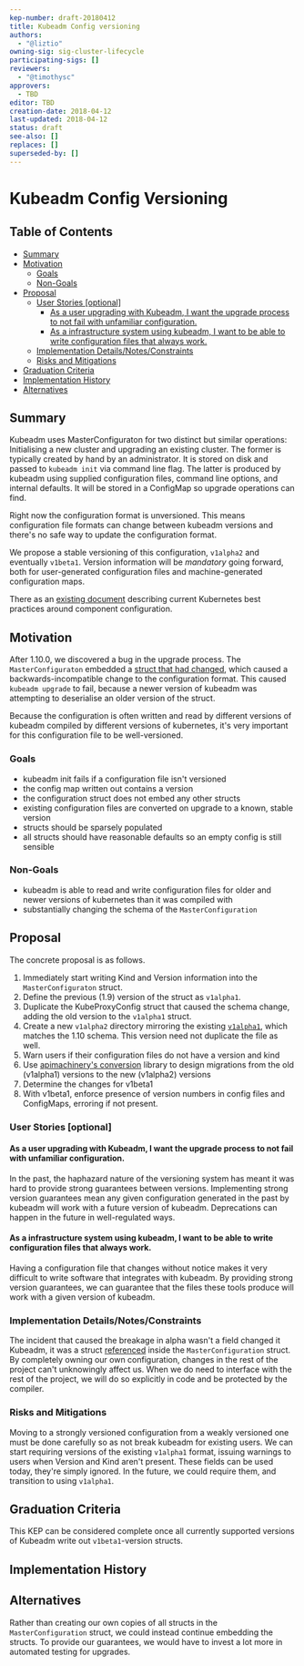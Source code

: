 ```yaml
---
kep-number: draft-20180412
title: Kubeadm Config versioning
authors:
  - "@liztio"
owning-sig: sig-cluster-lifecycle
participating-sigs: []
reviewers:
  - "@timothysc"
approvers:
  - TBD
editor: TBD
creation-date: 2018-04-12
last-updated: 2018-04-12
status: draft
see-also: []
replaces: []
superseded-by: []
---
```


# Kubeadm Config Versioning

## Table of Contents

<!-- toc -->
- [Summary](#summary)
- [Motivation](#motivation)
  - [Goals](#goals)
  - [Non-Goals](#non-goals)
- [Proposal](#proposal)
  - [User Stories [optional]](#user-stories-optional)
    - [As a user upgrading with Kubeadm, I want the upgrade process to not fail with unfamiliar configuration.](#as-a-user-upgrading-with-kubeadm-i-want-the-upgrade-process-to-not-fail-with-unfamiliar-configuration)
    - [As a infrastructure system using kubeadm, I want to be able to write configuration files that always work.](#as-a-infrastructure-system-using-kubeadm-i-want-to-be-able-to-write-configuration-files-that-always-work)
  - [Implementation Details/Notes/Constraints](#implementation-detailsnotesconstraints)
  - [Risks and Mitigations](#risks-and-mitigations)
- [Graduation Criteria](#graduation-criteria)
- [Implementation History](#implementation-history)
- [Alternatives](#alternatives)
<!-- /toc -->

## Summary

Kubeadm uses MasterConfiguraton for two distinct but similar operations: Initialising a new cluster and upgrading an existing cluster. 
The former is typically created by hand by an administrator. 
It is stored on disk and passed to `kubeadm init` via command line flag.
The latter is produced by kubeadm using supplied configuration files, command line options, and internal defaults.
It will be stored in a ConfigMap so upgrade operations can find. 

Right now the configuration format is unversioned.
This means configuration file formats can change between kubeadm versions and there's no safe way to update the configuration format.

We propose a stable versioning of this configuration, `v1alpha2` and eventually `v1beta1`. 
Version information will be _mandatory_ going forward, both for user-generated configuration files and machine-generated configuration maps.

There as an [existing document][config] describing current Kubernetes best practices around component configuration.

[config]: https://docs.google.com/document/d/1FdaEJUEh091qf5B98HM6_8MS764iXrxxigNIdwHYW9c/edit#heading=h.nlhhig66a0v6

## Motivation

After 1.10.0, we discovered a bug in the upgrade process. 
The `MasterConfiguraton` embedded a [struct that had changed][proxyconfig], which caused a backwards-incompatible change to the configuration format. 
This caused `kubeadm upgrade` to fail, because a newer version of kubeadm was attempting to deserialise an older version of the struct.

Because the configuration is often written and read by different versions of kubeadm compiled by different versions of kubernetes, 
it's very important for this configuration file to be well-versioned. 

[proxyconfig]: https://github.com/kubernetes/kubernetes/commit/57071d85ee2c27332390f0983f42f43d89821961

### Goals

* kubeadm init fails if a configuration file isn't versioned
* the config map written out contains a version
* the configuration struct does not embed any other structs
* existing configuration files are converted on upgrade to a known, stable version
* structs should be sparsely populated
* all structs should have reasonable defaults so an empty config is still sensible

### Non-Goals

* kubeadm is able to read and write configuration files for older and newer versions of kubernetes than it was compiled with
* substantially changing the schema of the `MasterConfiguration`

## Proposal

The concrete proposal is as follows.

1. Immediately start writing Kind and Version information into the `MasterConfiguraton` struct.
2. Define the previous (1.9) version of the struct as `v1alpha1`.
3. Duplicate the KubeProxyConfig struct that caused the schema change, adding the old version to the `v1alpha1` struct.
3. Create a new `v1alpha2` directory mirroring the existing [`v1alpha1`][v1alpha1], which matches the 1.10 schema. 
   This version need not duplicate the file as well.
2. Warn users if their configuration files do not have a version and kind
4. Use [apimachinery's conversion][conversion] library to design migrations from the old (v1alpha1) versions to the new (v1alpha2) versions
5. Determine the changes for v1beta1
6. With v1beta1, enforce presence of version numbers in config files and ConfigMaps, erroring if not present.

[conversion]: https://godoc.org/k8s.io/apimachinery/pkg/conversion
[v1alpha1]: https://github.com/kubernetes/kubernetes/tree/d7d4381961f4eb2a4b581160707feb55731e324e/cmd/kubeadm/app/apis/kubeadm 

### User Stories [optional]

#### As a user upgrading with Kubeadm, I want the upgrade process to not fail with unfamiliar configuration.

In the past, the haphazard nature of the versioning system has meant it was hard to provide strong guarantees between versions.
Implementing strong version guarantees mean any given configuration generated in the past by kubeadm will work with a future version of kubeadm. 
Deprecations can happen in the future in well-regulated ways.

#### As a infrastructure system using kubeadm, I want to be able to write configuration files that always work.

Having a configuration file that changes without notice makes it very difficult to write software that integrates with kubeadm. 
By providing strong version guarantees, we can guarantee that the files these tools produce will work with a given version of kubeadm.

### Implementation Details/Notes/Constraints

The incident that caused the breakage in alpha wasn't a field changed it Kubeadm, it was a struct [referenced][struct] inside the `MasterConfiguration` struct.
By completely owning our own configuration, changes in the rest of the project can't unknowingly affect us.
When we do need to interface with the rest of the project, we will do so explicitly in code and be protected by the compiler.

[struct]: https://github.com/kubernetes/kubernetes/blob/d7d4381961f4eb2a4b581160707feb55731e324e/cmd/kubeadm/app/apis/kubeadm/v1alpha1/types.go#L285

### Risks and Mitigations

Moving to a strongly versioned configuration from a weakly versioned one must be done carefully so as not break kubeadm for existing users. 
We can start requiring versions of the existing `v1alpha1` format, issuing warnings to users when Version and Kind aren't present.
These fields can be used today, they're simply ignored.
In the future, we could require them, and transition to using `v1alpha1`.

## Graduation Criteria

This KEP can be considered complete once all currently supported versions of Kubeadm write out `v1beta1`-version structs.

## Implementation History

## Alternatives

Rather than creating our own copies of all structs in the `MasterConfiguration` struct, we could instead continue embedding the structs.
To provide our guarantees, we would have to invest a lot more in automated testing for upgrades.

